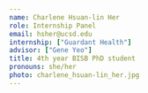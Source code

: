 ```yaml
---
name: Charlene Hsuan-lin Her
role: Internship Panel
email: hsher@ucsd.edu
internship: ["Guardant Health"]
advisor: ["Gene Yeo"]
title: 4th year BISB PhD student
pronouns: she/her
photo: charlene_hsuan-lin_her.jpg
---
```

